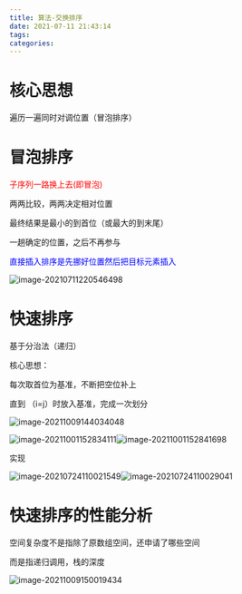 ```yaml
---
title: 算法-交换排序
date: 2021-07-11 21:43:14
tags:
categories:
---
```


# 核心思想

遍历一遍同时对调位置（冒泡排序）

# 冒泡排序

<font color=red>子序列一路换上去(即冒泡)</font>

两两比较，两两决定相对位置

最终结果是最小的到首位（或最大的到末尾）

一趟确定的位置，之后不再参与

<font color=blue>直接插入排序是先挪好位置然后把目标元素插入</font>

![image-20210711220546498](https://picgo-freejim.oss-cn-beijing.aliyuncs.com/to_upload/image-20210711220546498.png)



# 快速排序

基于分治法（递归）

核心思想：

每次取首位为基准，不断把空位补上

直到 （i=j）时放入基准，完成一次划分

![image-20211009144034048](https://picgo-freejim.oss-cn-beijing.aliyuncs.com/to_upload/image-20211009144034048.png)

![image-20211001152834111](https://picgo-freejim.oss-cn-beijing.aliyuncs.com/to_upload/image-20211001152834111.png)![image-20211001152841698](https://picgo-freejim.oss-cn-beijing.aliyuncs.com/to_upload/image-20211001152841698.png)

实现

![image-20210724110021549](https://picgo-freejim.oss-cn-beijing.aliyuncs.com/to_upload/image-20210724110021549.png)![image-20210724110029041](https://picgo-freejim.oss-cn-beijing.aliyuncs.com/to_upload/image-20210724110029041.png)





# 快速排序的性能分析

空间复杂度不是指除了原数组空间，还申请了哪些空间

而是指递归调用，栈的深度

![image-20211009150019434](https://picgo-freejim.oss-cn-beijing.aliyuncs.com/to_upload/image-20211009150019434.png)

